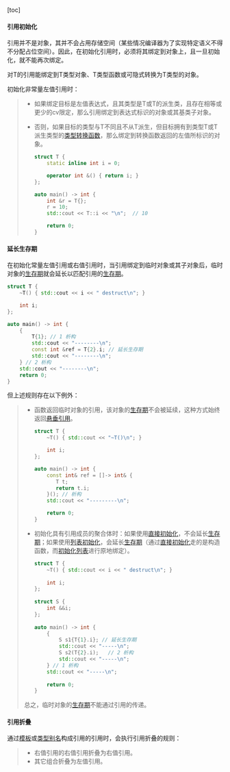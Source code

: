 [toc]

#### 引用初始化

引用并不是对象，其并不会占用存储空间（某些情况编译器为了实现特定语义不得不分配占位空间）。因此，在初始化引用时，必须将其绑定到对象上，且一旦初始化，就不能再次绑定。

对T的引用能绑定到T类型对象、T类型函数或可隐式转换为T类型的对象。

初始化非常量左值引用时：

>   *   如果绑定目标是左值表达式，且其类型是T或T的派生类，且存在相等或更少的cv限定，那么引用绑定到表达式标识的对象或其基类子对象。
>
>   *   否则，如果目标的类型与T不同且不从T派生，但目标拥有到类型T或T派生类型的[类型转换函数]()，那么绑定到转换函数返回的左值所标识的对象。
>
>       ```cpp
>       struct T {
>           static inline int i = 0;
>       
>           operator int &() { return i; }
>       };
>       
>       auto main() -> int {
>           int &r = T{};
>           r = 10;
>           std::cout << T::i << "\n";  // 10
>       
>           return 0;
>       }
>       
>       ```

#### 延长生存期

在初始化常量左值引用或右值引用时，当引用绑定到临时对象或其子对象后，临时对象的[生存期]()就会延长以匹配引用的[生存期]()。

```cpp
struct T {
    ~T() { std::cout << i << " destruct\n"; }

    int i;
};

auto main() -> int {
    {
        T{1}; // 1 析构
        std::cout << "--------\n";
        const int &ref = T{2}.i; // 延长生存期
        std::cout << "--------\n";
    } // 2 析构
    std::cout << "--------\n";
    return 0;
}
```

但上述规则存在以下例外：

>   *   函数返回临时对象的引用，该对象的[生存期]()不会被延续，这种方式始终返回[悬垂引用]()。
>
>       ```cpp
>       struct T {
>           ~T() { std::cout << "~T()\n"; }
>       
>           int i;
>       };
>       
>       auto main() -> int {
>           const int& ref = []-> int& {
>              T t;
>              return t.i;
>           }(); // 析构
>           std::cout << "---------\n";
>       
>           return 0;
>       }
>       ```
>
>   *   初始化具有引用成员的聚合体时：如果使用[直接初始化]()，不会延长[生存期]()；如果使用[列表初始化]()，会延长[生存期]()（通过[直接初始化]()走的是构造函数，而[初始化列表]()进行原地绑定）。
>
>       ```cpp
>       struct T {
>           ~T() { std::cout << i << " destruct\n"; }
>           
>           int i;
>       };
>           
>       struct S {
>           int &&i;
>       };
>           
>       auto main() -> int {
>           {
>               S s1{T{1}.i}; // 延长生存期
>               std::cout << "-----\n";
>               S s2(T{2}.i);   // 2 析构
>               std::cout << "-----\n";
>           } // 1 析构
>           std::cout << "-----\n";
>           
>           return 0;
>       }
>       ```
>
>   总之，临时对象的[生存期]()不能通过引用的传递。

#### 引用折叠

通过[模板]()或[类型别名]()构成引用的引用时，会执行引用折叠的规则：

>   *   右值引用的右值引用折叠为右值引用。
>   *   其它组合折叠为左值引用。